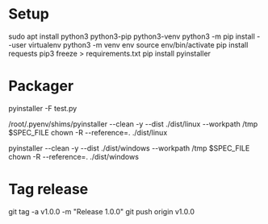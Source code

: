 # Setup
sudo apt install python3 python3-pip python3-venv
python3 -m pip install --user virtualenv
python3 -m venv env
source env/bin/activate
pip install requests
pip3 freeze > requirements.txt
pip install pyinstaller

# Packager
pyinstaller -F test.py

/root/.pyenv/shims/pyinstaller --clean -y --dist ./dist/linux --workpath /tmp $SPEC_FILE
chown -R --reference=. ./dist/linux

pyinstaller --clean -y --dist ./dist/windows --workpath /tmp $SPEC_FILE
chown -R --reference=. ./dist/windows

# Tag release
git tag -a v1.0.0 -m "Release 1.0.0"
git push origin v1.0.0